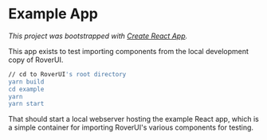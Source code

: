 # Example App

_This project was bootstrapped with [Create React App](https://github.com/facebookincubator/create-react-app)._

This app exists to test importing components from the local development copy of RoverUI.

```bash
// cd to RoverUI's root directory
yarn build
cd example
yarn
yarn start
```

That should start a local webserver hosting the example React app, which is a simple container for importing RoverUI's various components for testing.
